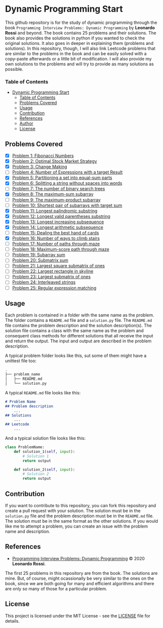 # Dynamic Programming Start
This github repository is for the study of dynamic programming through the book `Programming Interview Problems: Dynamic Programming` by <b>Leonardo Rossi</b> and beyond. The book contains 25 problems and their solutions. The book also provides the solutions in python if you wanted to check the original solutions. It also goes in deeper in explaining them (problems and solutions). In this repository, though, I will also link Leetcode problems that are similar to the problems in the book and can be easily solved with a copy-paste afterwards or a little bit of modification. I will also provide my own solutions to the problems and will try to provide as many solutions as possible.

### Table of Contents
- [Dynamic Programming Start](#dynamic-programming-start)
    - [Table of Contents](#table-of-contents)
    - [Problems Covered](#problems-covered)
    - [Usage](#usage)
    - [Contribution](#contribution)
    - [References](#references)
    - [Author](#author)
    - [License](#license)

## Problems Covered
- [x] [Problem 1: Fibonacci Numbers](the_fibonacci_sequence)
- [X] [Problem 2: Optimal Stock Market Strategy](optimal_stock_market_strategy)
- [X] [Problem 3: Change Making](change_making)
- [ ] [Problem 4: Number of Expressions with a target Result](number_of_expressions_with_a_target_result)
- [X] [Problem 5: Partitioning a set into equal-sum parts](partitioning_a_set_into_equal_sum_parts)
- [X] [Problem 6: Splitting a string without spaces into words](splitting_a_string_without_spaces_into_words)
- [ ] [Problem 7: The number of binary search trees](the_number_of_binary_search_trees)
- [X] [Problem 8: The maximum-sum subarray](the_maximum_sum_subarray)
- [ ] [Problem 9: The maximum-product subarray](the_maximum_product_subarray)
- [ ] [Problem 10: Shortest pair of subarrays with target sum](shortest_pair_of_subarrays_with_target_sum)
- [X] [Problem 11: Longest palindromic substring](longest_palindromic_substring)
- [X] [Problem 12: Longest valid parentheses substring](longest_valid_parentheses_substring)
- [X] [Problem 13: Longest increasing subsequence](longest_increasing_subsequence)
- [X] [Problem 14: Longest arithmetic subsequence](longest_arithmetic_subsequence)
- [ ] [Problem 15: Dealing the best hand of cards](dealing_the_best_hand_of_cards)
- [X] [Problem 16: Number of ways to climb stairs](number_of_ways_to_climb_stairs)
- [ ] [Problem 17: Number of paths through maze](number_of_paths_through_maze)
- [ ] [Problem 18: Maximum-score path through maze](maximum_score_path_through_maze)
- [ ] [Problem 19: Subarray sum](subarray_sum)
- [ ] [Problem 20: Submatrix sum](submatrix_sum)
- [ ] [Problem 21: Largest square submatrix of ones](largest_square_submatrix_of_ones)
- [ ] [Problem 22: Largest rectangle in skyline](largest_rectangle_in_skyline)
- [ ] [Problem 23: Largest submatrix of ones](largest_submatrix_of_ones)
- [ ] [Problem 24: Interleaved strings](interleaved_strings)
- [ ] [Problem 25: Regular expression matching](regular_expression_matching)

## Usage
Each problem is contained in a folder with the same name as the problem. The folder contains a `README.md` file and a `solution.py` file. The `README.md` file contains the problem description and the solution description(s). The solution file contains a class with the same name as the problem and consequent class methods for different solutions that all receive the input and return the output. The input and output are described in the problem description.

A typical problem folder looks like this, sut some of them might have a unittest file too:
```sh
.
├── problem_name
│   ├── README.md
│   └── solution.py
```

A typical `README.md` file looks like this:
```markdown
# Problem Name
## Problem description
    ...
## Solutions
    ...
## Leetcode
    ...
```


And a typical solution file looks like this:
```python
class ProblemName:
    def solution_1(self, input):
        # Solution 1
        return output

    def solution_2(self, input):
        # Solution 2
        return output
```

## Contribution
If you want to contribute to this repository, you can fork this repository and create a pull request with your solution. The solution must be in the `solution.py` file and the problem description must be in the `README.md` file. The solution must be in the same format as the other solutions. If you would like me to attempt a problem, you can create an issue with the problem name and description.

## References
- [Programming Interview Problems: Dynamic Programming](https://www.amazon.com/Programming-Interview-Problems-Dynamic-solutions-ebook/dp/B08RRQWV21) ©️ 2020 <b>Leonardo Rossi</b>.

The first 25 problems in this repository are from the book. The solutions are mine. But, of course, might ocassionally be very similar to the ones on the book, since we are both going for many and efficient algorithms and there are only so many of those for a particular problem.

## License
This project is licensed under the MIT License - see the [LICENSE](LICENSE) file for details.

